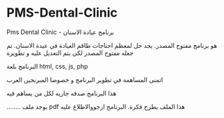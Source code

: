 # PMS-Dental-Clinic
Pms Dental Clinic - برنامج عيادة الاسنان

هو برنامج مفتوح المصدر. 
يجد حل لمعظم احتاجات طاقم العيادة في عيدة الاسنان. 
تم جعله مفتوح المصدر لكي يتم التعديل عليه و تطويرة 

البرنامج بلغة html, css, js, php

اتمنى المساهمة في تطوير البرنامج و خصوصا المبرنجين العرب

هذا البرنامج صدقه جاريه لكل من يساهم فيه 

........
يوجد ملف pdf
هذا الملف يطرح فكرة. البرنامج ارجووالاطلاع عليه

